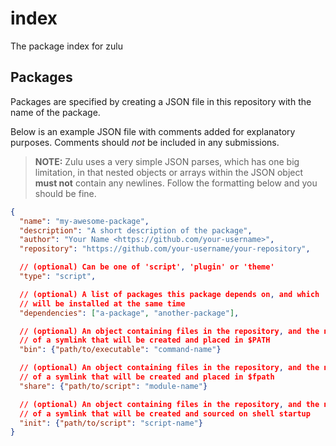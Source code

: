 # index

The package index for zulu

## Packages

Packages are specified by creating a JSON file in this repository with the name
of the package.

Below is an example JSON file with comments added for explanatory purposes.
Comments should *not* be included in any submissions.

> **NOTE:** Zulu uses a very simple JSON parses, which has one big limitation, in that nested objects or arrays within the JSON object **must not** contain any newlines. Follow the formatting below and you should be fine.

```json
{
  "name": "my-awesome-package",
  "description": "A short description of the package",
  "author": "Your Name <https://github.com/your-username>",
  "repository": "https://github.com/your-username/your-repository",

  // (optional) Can be one of 'script', 'plugin' or 'theme'
  "type": "script",

  // (optional) A list of packages this package depends on, and which
  // will be installed at the same time
  "dependencies": ["a-package", "another-package"],

  // (optional) An object containing files in the repository, and the name
  // of a symlink that will be created and placed in $PATH
  "bin": {"path/to/executable": "command-name"}

  // (optional) An object containing files in the repository, and the name
  // of a symlink that will be created and placed in $fpath
  "share": {"path/to/script": "module-name"}

  // (optional) An object containing files in the repository, and the name
  // of a symlink that will be created and sourced on shell startup
  "init": {"path/to/script": "script-name"}
}
```

